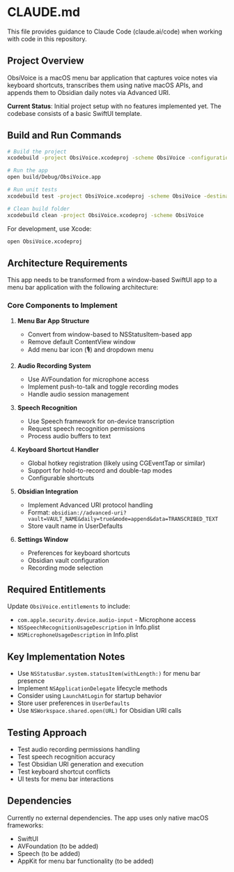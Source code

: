 # CLAUDE.md

This file provides guidance to Claude Code (claude.ai/code) when working with code in this repository.

## Project Overview

ObsiVoice is a macOS menu bar application that captures voice notes via keyboard shortcuts, transcribes them using native macOS APIs, and appends them to Obsidian daily notes via Advanced URI.

**Current Status**: Initial project setup with no features implemented yet. The codebase consists of a basic SwiftUI template.

## Build and Run Commands

```bash
# Build the project
xcodebuild -project ObsiVoice.xcodeproj -scheme ObsiVoice -configuration Debug build

# Run the app
open build/Debug/ObsiVoice.app

# Run unit tests
xcodebuild test -project ObsiVoice.xcodeproj -scheme ObsiVoice -destination 'platform=macOS'

# Clean build folder
xcodebuild clean -project ObsiVoice.xcodeproj -scheme ObsiVoice
```

For development, use Xcode:
```bash
open ObsiVoice.xcodeproj
```

## Architecture Requirements

This app needs to be transformed from a window-based SwiftUI app to a menu bar application with the following architecture:

### Core Components to Implement

1. **Menu Bar App Structure**
   - Convert from window-based to NSStatusItem-based app
   - Remove default ContentView window
   - Add menu bar icon (🎙️) and dropdown menu

2. **Audio Recording System**
   - Use AVFoundation for microphone access
   - Implement push-to-talk and toggle recording modes
   - Handle audio session management

3. **Speech Recognition**
   - Use Speech framework for on-device transcription
   - Request speech recognition permissions
   - Process audio buffers to text

4. **Keyboard Shortcut Handler**
   - Global hotkey registration (likely using CGEventTap or similar)
   - Support for hold-to-record and double-tap modes
   - Configurable shortcuts

5. **Obsidian Integration**
   - Implement Advanced URI protocol handling
   - Format: `obsidian://advanced-uri?vault=VAULT_NAME&daily=true&mode=append&data=TRANSCRIBED_TEXT`
   - Store vault name in UserDefaults

6. **Settings Window**
   - Preferences for keyboard shortcuts
   - Obsidian vault configuration
   - Recording mode selection

## Required Entitlements

Update `ObsiVoice.entitlements` to include:
- `com.apple.security.device.audio-input` - Microphone access
- `NSSpeechRecognitionUsageDescription` in Info.plist
- `NSMicrophoneUsageDescription` in Info.plist

## Key Implementation Notes

- Use `NSStatusBar.system.statusItem(withLength:)` for menu bar presence
- Implement `NSApplicationDelegate` lifecycle methods
- Consider using `LaunchAtLogin` for startup behavior
- Store user preferences in `UserDefaults`
- Use `NSWorkspace.shared.open(URL)` for Obsidian URI calls

## Testing Approach

- Test audio recording permissions handling
- Test speech recognition accuracy
- Test Obsidian URI generation and execution
- Test keyboard shortcut conflicts
- UI tests for menu bar interactions

## Dependencies

Currently no external dependencies. The app uses only native macOS frameworks:
- SwiftUI
- AVFoundation (to be added)
- Speech (to be added)
- AppKit for menu bar functionality (to be added)